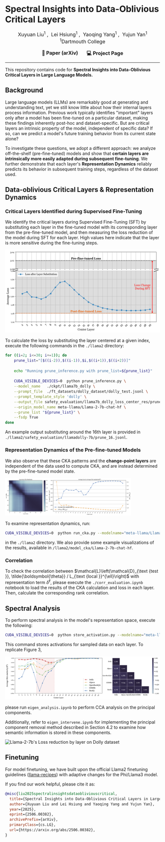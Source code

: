 # Spectral Insights into Data-Oblivious Critical Layers



<p align='center' style="text-align:center;font-size:1.15em;">
  <a href="https://xuyuan0204.github.io/" target="_blank" style="text-decoration: none;">Xuyuan Liu<sup>1</sup></a>&nbsp;,&nbsp;
  <a href="https://hsiung.cc/" target="_blank" style="text-decoration: none;">Lei Hsiung<sup>1</sup></a>&nbsp;,&nbsp;
  <a href="https://sites.google.com/site/yangyaoqingcmu/" target="_blank" style="text-decoration: none;">Yaoqing Yang<sup>1</sup></a>&nbsp;,&nbsp;
  <a href="https://sites.google.com/umich.edu/yujunyan/home" target="_blank" style="text-decoration: none;">Yujun Yan<sup>1</sup></a>
  <br/>
  <sup>1</sup>Dartmouth College
</p>
<div align="center" style="display: flex; justify-content: center; gap: 2em;">
  <a href="https://arxiv.org/abs/2506.00382" target="_blank" style="text-decoration: none; font-weight: bold; font-size:1.15em;">📄 Paper (arXiv)</a>
  <a href="https://graphminddartmouth.github.io/Data-Oblivious-Critical-Layers/" target="_blank" style="text-decoration: none; font-weight: bold; font-size:1.15em;">💻 Project Page</a>
</div>


---
This repository contains code for **Spectral Insights into Data-Oblivious Critical Layers in Large Language Models.**
## Background

Large language models (LLMs) are remarkably good at generating and understanding text, yet we still know little about how their internal layers process information. Previous work typically identifies "important" layers only after a model has been fine-tuned on a particular dataset, making these findings inherently post-hoc and dataset-specific. But are critical layers an intrinsic property of the model, independent of specific data? If so, can we predict a model's future training behavior from its current state alone?

To investigate these questions, we adopt a different approach: we analyze off-the-shelf (pre-fine-tuned) models and show that **certain layers are intrinsically more easily adapted during subsequent fine-tuning**. We further demonstrate that each layer's **Representation Dynamics** reliably predicts its behavior in subsequent training steps, regardless of the dataset used.

## Data-oblivious Critical Layers & Representation Dynamics

### Critical Layers Identified during Supervised Fine-Tuning
We identify the critical layers during Supervised Fine-Tuning (SFT) by substituting each layer in the fine-tuned model with its corresponding layer from the pre-fine-tuned model, and then measuring the loss reduction of the model during SFT for each layer. High values here indicate that the layer is more sensitive during the fine-tuning steps.

<img src="docs/static/images/loss_visualization/llama7b_dolly_updated.png" alt="Llama-2-7b's Loss reduction by layer on Dolly dataset" style="zoom:50%;" />

To calculate the loss by substituting the layer centered at a given index, execute the following commands in the `./llama2` directory:

```bash
for ((i=2; i<=30; i+=1)); do
    prune_list="[$((i-2)),$((i-1)),$i,$((i+1)),$((i+2))]" 

    echo "Running prune_inference.py with prune_list=${prune_list}"

    CUDA_VISIBLE_DEVICES=0  python prune_inference.py \
    --model_name   ./ckpt/llama7b_dolly \
    --prompt_file  ./ft_datasets/dolly_dataset/dolly_test.jsonl \
    --prompt_template_style 'dolly' \
    --output_file safety_evaluation/llama7b_dolly_loss_center_res/prune_${i}.jsonl \
    --origin_model_name meta-llama/Llama-2-7b-chat-hf \
    --prune_list "${prune_list}" \
    --fsdp True 
done
```

An example output substituting around the 16th layer is provided in `./llama2/safety_evaluation/llamadolly-7b/prune_16.jsonl`.



### Representation Dynamics of the Pre-fine-tuned Models

We also observe that these CKA patterns and the **change-point layers** are independent of the data used to compute CKA, and are instead determined by the pre-fine-tuned model state.

<img src="docs/static/images/8b_boolq_cka.png" alt="8B BoolQ CKA Visualization" style="zoom:40%;" />

To examine representation dynamics, run:

```bash
CUDA_VISIBLE_DEVICES=0  python run_cka.py --modelname="meta-llama/Llama-2-7b-chat-hf" --dataset="pure_bad" --type="linear" --fsdp=False
```

in the `./llama2` directory. We also provide some example visualizations of the results, available in `/llama2/model_cka/Llama-2-7b-chat-hf`.



### Correlation

To check the correlation between  $\mathcal{L}\left(\mathcal{D}_{\text {test }}, \tilde{\boldsymbol{\theta}} / L_{\text {local }}^{\ell}\right)$ with representation term $\delta^{\ell}$, please execute the `./corr_evaluation.ipynb` notebook to load the results of the CKA calculation and loss in each layer. Then, calculate the corresponding rank correlation.




## Spectral Analysis

To perform spectral analysis in the model's representation space, execute the following:

```bash
CUDA_VISIBLE_DEVICES=0  python store_activation.py --modelname="meta-llama/Llama-2-7b-chat-hf" --dataset="dolly" --fsdp=True
```

This command stores activations for sampled data on each layer. To replicate Figure 3, 

![Llama-2-7b's Loss reduction by layer on Dolly dataset](docs/static/images/combined_res.png)

please run `eigen_analysis.ipynb` to perform CCA analysis on the principal components.

Additionally, refer to `eigen_intervene.ipynb` for implementing the principal component removal method described in Section 4.2 to examine how semantic information is stored in these components.

![Llama-2-7b's Loss reduction by layer on Dolly dataset](docs/static/images/CaseStudyExample.jpg)



## Finetuning

For model finetuning, we have built upon the official Llama2 finetuning guidelines ([llama-recipes](https://github.com/facebookresearch/llama-recipes)) with adaptive changes for the Phi/Llama3 model.



If you find our work helpful, please cite it as:

```bibtex
@misc{liu2025spectralinsightsdataobliviouscritical,
  title={Spectral Insights into Data-Oblivious Critical Layers in Large Language Models}, 
  author={Xuyuan Liu and Lei Hsiung and Yaoqing Yang and Yujun Yan},
  year={2025},
  eprint={2506.00382},
  archivePrefix={arXiv},
  primaryClass={cs.LG},
  url={https://arxiv.org/abs/2506.00382}, 
}
```

